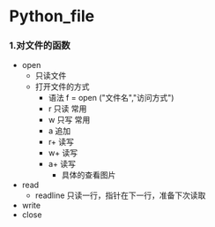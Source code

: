 # Python_file

### 1.对文件的函数

- open
  - 只读文件
  - 打开文件的方式
    - 语法 f = open ("文件名","访问方式")
    - r 只读 常用
    - w 只写 常用
    - a 追加
    - r+ 读写
    - w+ 读写
    - a+ 读写
      - 具体的查看图片
- read
  - readline  只读一行，指针在下一行，准备下次读取
- write
- close

 